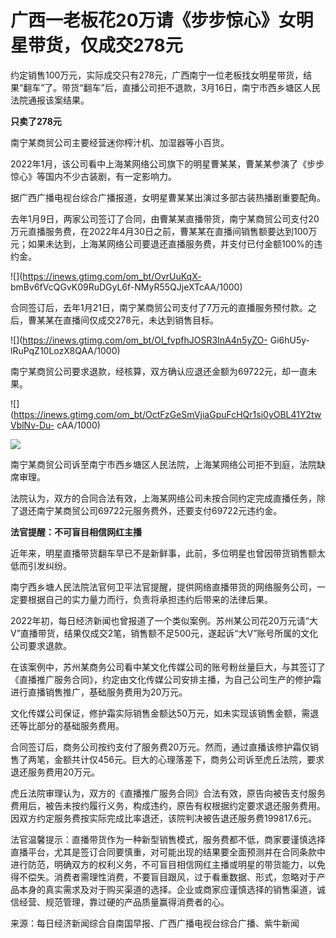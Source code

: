 # 广西一老板花20万请《步步惊心》女明星带货，仅成交278元

约定销售100万元，实际成交只有278元，广西南宁一位老板找女明星带货，结果“翻车”了。带货“翻车”后，直播公司拒不退款，3月16日，南宁市西乡塘区人民法院通报该案结果。

**只卖了278元**

南宁某商贸公司主要经营迷你榨汁机、加湿器等小百货。

2022年1月，该公司看中上海某网络公司旗下的明星曹某某，曹某某参演了《步步惊心》等国内不少古装剧，有一定影响力。

据广西广播电视台综合广播报道，女明星曹某某出演过多部古装热播剧重要配角。

去年1月9日，两家公司签订了合同，由曹某某直播带货，南宁某商贸公司支付20万元直播服务费，在2022年4月30日之前，曹某某在直播间销售额要达到100万元；如果未达到，上海某网络公司要退还直播服务费，并支付已付金额100%的违约金。

![](https://inews.gtimg.com/om_bt/OvrUuKqX-
bmBv6fVcQGvK09RuDGyL6f-NMyR55QJjeXTcAA/1000)

合同签订后，去年1月21日，南宁某商贸公司支付了7万元的直播服务预付款。之后，曹某某在直播间仅成交278元，未达到销售目标。

![](https://inews.gtimg.com/om_bt/Ol_fvpfhJOSR3InA4n5yZO-
Gi6hU5y-lRuPqZ10LozX8QAA/1000)

南宁某商贸公司要求退款，经核算，双方确认应退还金额为69722元，却一直未果。

![](https://inews.gtimg.com/om_bt/OctFzGeSmVjiaGpuFcHQr1si0yOBL41Y2twVblNv-Du-
cAA/1000)

![](https://inews.gtimg.com/om_bt/OtQuAimc4MassYFMHDcmEqHz70QGUNnGcrz9vBbj81HpkAA/1000)

南宁某商贸公司诉至南宁市西乡塘区人民法院，上海某网络公司拒不到庭，法院缺席审理。

法院认为，双方的合同合法有效，上海某网络公司未按合同约定完成直播任务，除了退还南宁某商贸公司69722元服务费外，还要支付69722元违约金。

**法官提醒：不可盲目相信网红主播**

近年来，明星直播带货翻车早已不是新鲜事，此前，多位明星也曾因带货销售额太低而引发纠纷。

南宁西乡塘人民法院法官何卫平法官提醒，提供网络直播带货的网络服务公司，一定要根据自己的实力量力而行，负责将承担违约后带来的法律后果。

2022年初，每日经济新闻也曾报道了一个类似案例。苏州某公司花20万元请“大V”直播带货，结果仅成交2笔，销售额不足500元，遂起诉“大V”账号所属的文化公司要求退款。

在该案例中，苏州某商务公司看中某文化传媒公司的账号粉丝量巨大，与其签订了《直播推广服务合同》，约定由文化传媒公司安排主播，为自己公司生产的修护霜进行直播销售推广，基础服务费用为20万元。

文化传媒公司保证，修护霜实际销售金额达50万元，如未实现该销售金额，需退还等比部分的基础服务费用。

合同签订后，商务公司按约支付了服务费20万元。然而，通过直播该修护霜仅销售了两笔，金额共计仅456元。巨大的心理落差下，商务公司诉至虎丘法院，要求退还服务费用20万元。

虎丘法院审理认为，双方的《直播推广服务合同》合法有效，原告向被告支付服务费用后，被告未按约履行义务，构成违约，原告有权根据约定要求退还服务费用。因双方约定服务费按实际完成比率退还，该院判决被告退还服务费199817.6元。

法官温馨提示：直播带货作为一种新型销售模式，服务费都不低，商家要谨慎选择直播平台，尤其是签订合同要慎重，对可能出现的结果要全面预测并在合同条款中进行防范，明确双方的权利义务，不可盲目相信网红主播或明星的带货能力，以免得不偿失。消费者需理性消费，不要盲目跟风，过于看重数据、形式，忽略对于产品本身的真实需求及对于购买渠道的选择。企业或商家应谨慎选择的销售渠道，诚信经营、规范管理，靠过硬的产品质量赢得消费者的心。

来源：每日经济新闻综合自南国早报、广西广播电视台综合广播、紫牛新闻

